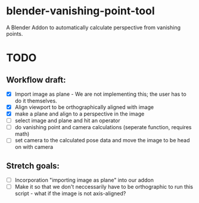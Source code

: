 # blender-vanishing-point-tool
A Blender Addon to automatically calculate perspective from vanishing points.

# TODO
## Workflow draft:
- [X] Import image as plane - We are not implementing this; the user has to do it themselves.
- [X] Align viewport to be orthographically aligned with image
- [X] make a plane and align to a perspective in the image
- [ ] select image and plane and hit an operator
- [ ] do vanishing point and camera calculations (seperate function, requires math)
- [ ] set camera to the calculated pose data and move the image to be head on with camera

## Stretch goals:
- [ ] Incorporation "importing image as plane" into our addon
- [ ] Make it so that we don't neccessarily have to be orthographic to run this script - what if the image is not axis-aligned?
